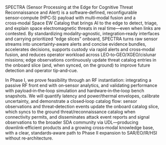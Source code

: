 SPECTRA (Sensor Processing at the Edge for Cognitive Threat Reconnaissance and Alert) is a software‑defined, reconfigurable sensor‑compute (HPC‑S) payload with multi‑modal fusion and a cross‑modal Space EW Catalog that brings AI to the edge to detect, triage, and explain space electromagnetic threats in real time—even when links are contested. By standardizing modality‑agnostic, integration‑ready interfaces and carrying prioritized “edge slices” onboard, SPECTRA turns raw sensor streams into uncertainty‑aware alerts and concise evidence bundles, accelerates decisions, supports custody via rapid alerts and cross‑modal fusion, and reduces operator workload across LEO‑to‑GEO/XGEO/cislunar missions; edge observations continuously update threat catalog entries in the onboard slice (and, when synced, on the ground) to improve future detection and operator tip‑and‑cue.

In Phase I, we prove feasibility through an RF instantiation: integrating a passive RF front end with on‑sensor analytics, and validating performance with payload‑in‑the‑loop simulation and hardware‑in‑the‑loop bench snapshots. We will quantify latency and power/thermal envelopes, calibrate uncertainty, and demonstrate a closed‑loop catalog flow: sensor observations and threat‑detection events update the onboard catalog slice, which syncs to the ground threat/reconnaissance catalog when connectivity permits, and disseminates attack event reports and signal observations to the broader SDA community via UDL—producing downlink‑efficient products and a growing cross‑modal knowledge base, with a clear, standards‑aware path to Phase II expansion to SAR/EO/IR/HSI without re‑architecture.

